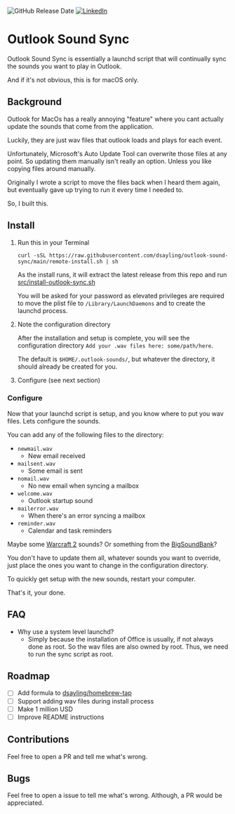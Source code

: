 ![GitHub Release Date](https://img.shields.io/github/release-date/dsayling/outlook-sound-sync)
[![LinkedIn][linkedin-shield]][linkedin-url]

[linkedin-shield]: https://img.shields.io/badge/-LinkedIn-black?logo=linkedin&color=blue
[linkedin-url]: https://www.linkedin.com/in/drew-ayling

# Outlook Sound Sync

Outlook Sound Sync is essentially a launchd script that will continually sync the sounds you want to play in Outlook.

And if it's not obvious, this is for macOS only.

## Background

Outlook for MacOs has a really annoying "feature" where you cant actually update the sounds that come from the application.

Luckily, they are just wav files that outlook loads and plays for each event.

Unfortunately, Microsoft's Auto Update Tool can overwrite those files at any point. So updating them manually isn't really an option. Unless you like copying files around manually.

Originally I wrote a script to move the files back when I heard them again, but eventually gave up trying to run it every time I needed to.

So, I built this.

## Install

1. Run this in your Terminal

    ```
    curl -sSL https://raw.githubusercontent.com/dsayling/outlook-sound-sync/main/remote-install.sh | sh
    ```

    As the install runs, it will extract the latest release from this repo and run [src/install-outlook-sync.sh]()

    You will be asked for your password as elevated privileges are required to move the plist file to `/Library/LaunchDaemons` and to create the launchd process.

1. Note the configuration directory

    After the installation and setup is complete, you will see the configuration directory `Add your .wav files here: some/path/here`.

    The default is `$HOME/.outlook-sounds/`, but whatever the directory, it should already be created for you.

1. Configure (see next section)

### Configure

Now that your launchd script is setup, and you know where to put you wav files. Lets configure the sounds.

You can add any of the following files to the directory:
* `newmail.wav`
    * New email received
* `mailsent.wav`
    * Some email is sent
* `nomail.wav`
    * No new email when syncing a mailbox
* `welcome.wav`
    * Outlook startup sound
* `mailerror.wav`
    * When there's an error syncing a mailbox
* `reminder.wav`
    * Calendar and task reminders

Maybe some [Warcraft 2](http://www.thanatosrealms.com/war2/horde-sounds) sounds? Or something from the [BigSoundBank](https://bigsoundbank.com/)?

You don't have to update them all, whatever sounds you want to override, just place the ones you want to change in the configuration directory.

To quickly get setup with the new sounds, restart your computer.

That's it, your done.

## FAQ

* Why use a system level launchd?
  * Simply because the installation of Office is usually, if not always done as root. So the wav files are also owned by root. Thus, we need to run the sync script as root.

## Roadmap

- [ ] Add formula to [dsayling/homebrew-tap]()
- [ ] Support adding wav files during install process
- [ ] Make 1 million USD
- [ ] Improve README instructions

## Contributions

Feel free to open a PR and tell me what's wrong.

## Bugs

Feel free to open a issue to tell me what's wrong. Although, a PR would be appreciated.
